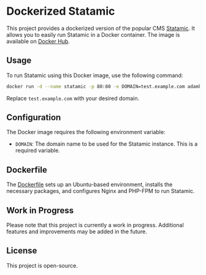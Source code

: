 # Dockerized Statamic

This project provides a dockerized version of the popular CMS [Statamic](https://statamic.com/). It allows you to easily run Statamic in a Docker container. The image is available on [Docker Hub](https://hub.docker.com/r/adamkdean/statamic).

## Usage

To run Statamic using this Docker image, use the following command:

```bash
docker run -d --name statamic -p 80:80 -e DOMAIN=test.example.com adamkdean/statamic
```

Replace `test.example.com` with your desired domain.

## Configuration

The Docker image requires the following environment variable:

- `DOMAIN`: The domain name to be used for the Statamic instance. This is a required variable.

## Dockerfile

The [Dockerfile](Dockerfile) sets up an Ubuntu-based environment, installs the necessary packages, and configures Nginx and PHP-FPM to run Statamic.

## Work in Progress

Please note that this project is currently a work in progress. Additional features and improvements may be added in the future.

## License

This project is open-source.
